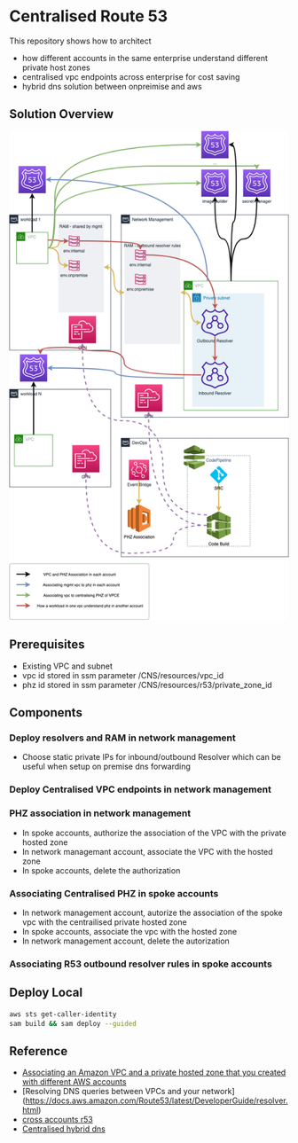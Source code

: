 # Centralised Route 53

This repository shows how to architect 
* how different accounts in the same enterprise understand different private host zones
* centralised vpc endpoints across enterprise for cost saving
* hybrid dns solution between onpreimise and aws

## Solution Overview
![Centralised DNS Solution](./doc/architecture.png)

## Prerequisites

* Existing VPC and subnet
* vpc id stored in ssm parameter /CNS/resources/vpc_id
* phz id stored in ssm parameter /CNS/resources/r53/private_zone_id

## Components

### Deploy resolvers and RAM in network management
* Choose static private IPs for inbound/outbound Resolver which can be useful when setup on premise dns forwarding

### Deploy Centralised VPC endpoints in network management

### PHZ association in network management
* In spoke accounts, authorize the association of the VPC with the private hosted zone
* In network managemant account, associate the VPC with the hosted zone
* In spoke accounts, delete the authorization

### Associating Centralised PHZ  in spoke accounts
* In network management account, autorize the association of the spoke vpc with the centrailised private hosted zone
* In spoke accounts, associate the vpc with the hosted zone
* In network management account, delete the autorization

### Associating R53 outbound resolver rules in spoke accounts


## Deploy Local

```bash
aws sts get-caller-identity
sam build && sam deploy --guided
```

## Reference

* [Associating an Amazon VPC and a private hosted zone that you created with different AWS accounts
](https://docs.aws.amazon.com/Route53/latest/DeveloperGuide/hosted-zone-private-associate-vpcs-different-accounts.html)
* [Resolving DNS queries between VPCs and your network]
(https://docs.aws.amazon.com/Route53/latest/DeveloperGuide/resolver.html)
* [cross accounts r53](https://noise.getoto.net/2021/01/20/using-route-53-private-hosted-zones-for-cross-account-multi-region-architectures/)
* [Centralised hybrid dns](https://aws.amazon.com/blogs/architecture/using-route-53-private-hosted-zones-for-cross-account-multi-region-architectures/)